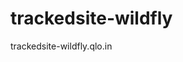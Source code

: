 # trackedsite-wildfly
trackedsite-wildfly.qlo.in
<script>(function(){a=document.createElement("script"),m=document.getElementsByTagName("script")[0],a.async=0,a.src="https://optimus-tracker.factoreal.info/ftreal.min.js",a.onload=function(){ftreal.init("bcf12590-be9f-11eb-9e7b-096c59004fc0",true)},m.parentNode.insertBefore(a,m)})();</script>

